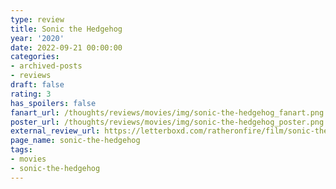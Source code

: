 ```yaml
---
type: review
title: Sonic the Hedgehog
year: '2020'
date: 2022-09-21 00:00:00
categories:
- archived-posts
- reviews
draft: false
rating: 3
has_spoilers: false
fanart_url: /thoughts/reviews/movies/img/sonic-the-hedgehog_fanart.png
poster_url: /thoughts/reviews/movies/img/sonic-the-hedgehog_poster.png
external_review_url: https://letterboxd.com/ratheronfire/film/sonic-the-hedgehog/
page_name: sonic-the-hedgehog
tags:
- movies
- sonic-the-hedgehog
---
```


